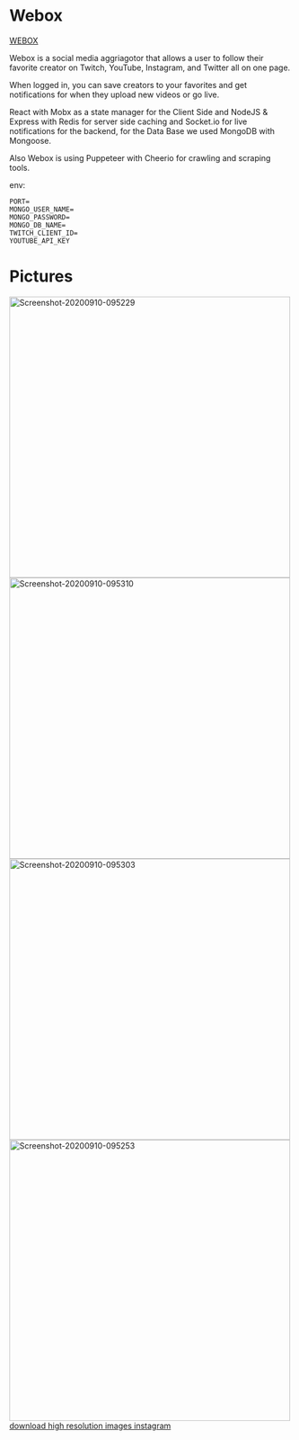 # Webox
[WEBOX](https://webox-hub.com/)

Webox is a social media aggriagotor that allows a user to follow their favorite creator on Twitch, YouTube, Instagram, and Twitter all on one page.

When logged in, you can save creators to your favorites and get notifications for when 
they upload new videos or go live.

React with Mobx as a state manager for the Client Side and NodeJS & Express
with Redis for server side caching and Socket.io for live notifications for the backend,
for the Data Base we used MongoDB with Mongoose. 

Also Webox is using Puppeteer with Cheerio for crawling and scraping tools.

env:
```
PORT=
MONGO_USER_NAME=
MONGO_PASSWORD=
MONGO_DB_NAME=
TWITCH_CLIENT_ID=
YOUTUBE_API_KEY
```
# Pictures
<a href="https://ibb.co/xsdG7vF"><img src="https://i.ibb.co/pP5ZLDh/Screenshot-20200910-095229.jpg" alt="Screenshot-20200910-095229" border="0" height="500px"></a>
<a href="https://ibb.co/FqQRycB"><img src="https://i.ibb.co/dJN8VXQ/Screenshot-20200910-095310.jpg" alt="Screenshot-20200910-095310" border="0" height="500px"></a>
<a href="https://ibb.co/55g5MRc"><img src="https://i.ibb.co/K9p90ry/Screenshot-20200910-095303.jpg" alt="Screenshot-20200910-095303" border="0" height="500px"></a>
<a href="https://ibb.co/ykTTMg7"><img src="https://i.ibb.co/7pccTrL/Screenshot-20200910-095253.jpg" alt="Screenshot-20200910-095253" border="0" height="500px"></a><br /><a target='_blank' href='https://500pxdownload.com/'>download high resolution images instagram</a><br />
